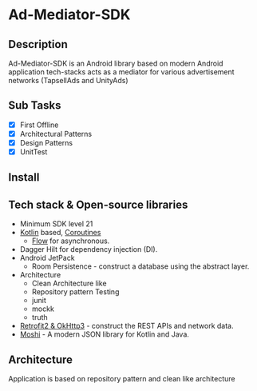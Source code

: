 # Ad-Mediator-SDK

## Description

Ad-Mediator-SDK is an Android library based on modern Android application tech-stacks acts as a
mediator for various advertisement networks (TapsellAds and UnityAds)

## Sub Tasks

- [x] First Offline
- [x] Architectural Patterns
- [x] Design Patterns
- [x] UnitTest

## Install

## Tech stack & Open-source libraries

- Minimum SDK level 21
- [Kotlin](https://kotlinlang.org/)
  based, [Coroutines](https://github.com/Kotlin/kotlinx.coroutines)
  + [Flow](https://kotlin.github.io/kotlinx.coroutines/kotlinx-coroutines-core/kotlinx.coroutines.flow/)
  for asynchronous.
- Dagger Hilt for dependency injection (DI).
- Android JetPack
    - Room Persistence - construct a database using the abstract layer.
- Architecture
    - Clean Architecture like
    - Repository pattern
Testing
    - junit
    - mockk
    - truth
- [Retrofit2 & OkHttp3](https://github.com/square/retrofit) - construct the REST APIs and network
  data.
- [Moshi](https://github.com/square/moshi/) - A modern JSON library for Kotlin and Java.

## Architecture

Application is based on repository pattern and clean like architecture





